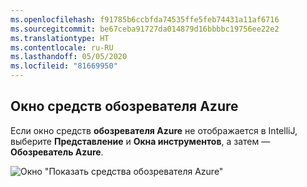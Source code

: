 ```yaml
---
ms.openlocfilehash: f91785b6ccbfda74535ffe5feb74431a11af6716
ms.sourcegitcommit: be67ceba91727da014879d16bbbbc19756ee22e2
ms.translationtype: HT
ms.contentlocale: ru-RU
ms.lasthandoff: 05/05/2020
ms.locfileid: "81669950"
---
```

## <a name="displaying-the-azure-explorer-tool-window"></a>Окно средств обозревателя Azure

Если окно средств **обозревателя Azure** не отображается в IntelliJ, выберите **Представление** и **Окна инструментов**, а затем — **Обозреватель Azure**.

![Окно "Показать средства обозревателя Azure"](../media/show-azure-explorer/show-az-exp-01.png)

